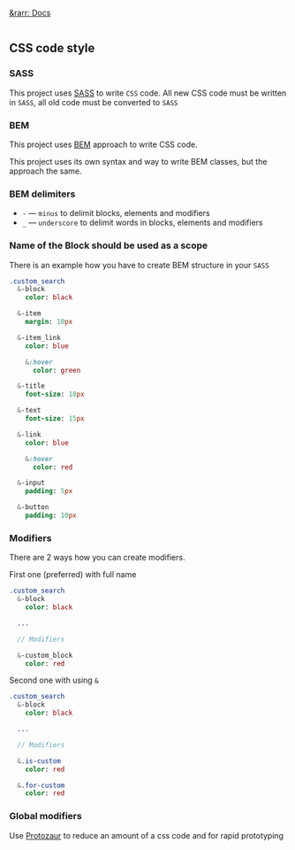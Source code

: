 [&rarr: Docs](./README)

```
```

## CSS code style

### SASS

This project uses [SASS](http://sass-lang.com/) to write `CSS` code. All new CSS code must be written in `SASS`, all old code must be converted to `SASS`

### BEM

This project uses [BEM](https://en.bem.info/) approach to write CSS code.

This project uses its own syntax and way to write BEM classes, but the approach the same.

### BEM delimiters

* `-` &mdash; `minus` to delimit blocks, elements and modifiers
* `_` &mdash; `underscore` to delimit words in blocks, elements and modifiers

### Name of the Block should be used as a scope

There is an example how you have to create BEM structure in your `SASS`

```sass
.custom_search
  &-block
    color: black

  &-item
    margin: 10px

  &-item_link
    color: blue

    &:hover
      color: green

  &-title
    font-size: 18px

  &-text
    font-size: 15px

  &-link
    color: blue

    &:hover
      color: red

  &-input
    padding: 5px

  &-button
    padding: 10px
```

### Modifiers

There are 2 ways how you can create modifiers.

First one (preferred) with full name

```sass
.custom_search
  &-block
    color: black

  ...

  // Modifiers

  &-custom_block
    color: red
```

Second one with using `&`

```sass
.custom_search
  &-block
    color: black

  ...

  // Modifiers

  &.is-custom
    color: red

  &.for-custom
    color: red
```

### Global modifiers

Use [Protozaur](https://github.com/the-teacher/protozaur) to reduce an amount of a css code and for rapid prototyping
